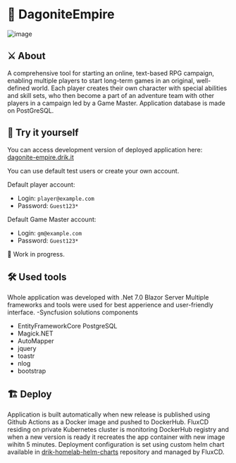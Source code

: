 # 👑 DagoniteEmpire
![image](https://github.com/KrystianKempski/DagoniteEmpire/assets/19647553/36e5a213-fd3d-4849-bae7-826be70e2f0f)

## ⚔️ About
A comprehensive tool for starting an online, text-based RPG campaign, enabling multiple players to start long-term games in an original, well-defined world. Each player creates their own character with special abilities and skill sets, who then become a part of an adventure team with other players in a campaign led by a Game Master. 
Application database is made on PostGreSQL.

## 🎲 Try it yourself
You can access development version of deployed application here:
[dagonite-empire.drik.it](https://dagonite-empire.drik.it)

You can use default test users or create your own account.

Default player account:
  - Login: `player@example.com`
  - Password: `Guest123*`

Default Game Master account:
  - Login: `gm@example.com`
  - Password: `Guest123*`

🚧 Work in progress.

## 🛠️ Used tools  
Whole application was developed with .Net 7.0 Blazor Server 
Multiple frameworks and tools were used for best apperience and user-friendly interface.
  -Syncfusion solutions components
  - EntityFrameworkCore PostgreSQL
  - Magick.NET
  - AutoMapper
  - jquery
  - toastr
  - nlog
  - bootstrap

## 🏗️ Deploy
Application is built automatically when new release is published using Github Actions as a Docker image and pushed to DockerHub. FluxCD residing on private Kubernetes cluster is monitoring DockerHub registry and when a new version is ready it recreates the app container with new image wihitn 5 minutes. Deployment configuration is set using custom helm chart available in [drik-homelab-helm-charts](https://github.com/drikqlis/drik-homelab-helm-charts) repository and managed by FluxCD.
 
